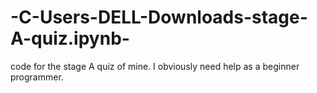# -C-Users-DELL-Downloads-stage-A-quiz.ipynb-
code for the stage A quiz of mine.
I obviously need help as a beginner programmer.
